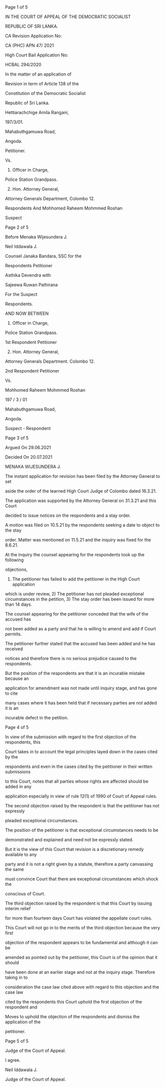 Page 1 of 5

IN THE COURT OF APPEAL OF THE DEMOCRATIC SOCIALIST

REPUBLIC OF SRI LANKA.

CA Revision Application No:

CA (PHC) APN 47/ 2021

High Court Bail Application No:

HCBAL 294/2020

In the matter of an application of

Revision in term of Article 138 of the

Constitution of the Democratic Socialist

Republic of Sri Lanka.

Hettiarachchige Amila Rangani,

197/3/01.

Mahabuthgamuwa Road,

Angoda.

Petitioner.

Vs.

1. Officer in Charge,

Police Station Grandpass.

2. Hon. Attorney General,

Attorney Generals Department, Colombo 12.

Respondents And Mohhomed Raheem Mohmmed Roshan

Suspect

Page 2 of 5

Before Menaka Wijesundera J.

Neil Iddawala J.

Counsel Janaka Bandara, SSC for the

Respondents Petitioner

Asthika Devendra with

Sajeewa Ruwan Pathirana

For the Suspect

Respondents.

AND NOW BETWEEN

1. Officer in Charge,

Police Station Grandpass.

1st Respondent Petitioner

2. Hon. Attorney General,

Attorney Generals Department. Colombo 12.

2nd Respondent Petitioner

Vs.

Mohhomed Raheem Mohmmed Roshan

197 / 3 / 01

Mahabuthgamuwa Road,

Angoda.

Suspect - Respondent

Page 3 of 5

Argued On 29.06.2021

Decided On 20.07.2021

MENAKA WIJESUNDERA J.

The instant application for revision has been filed by the Attorney General to set

aside the order of the learned High Court Judge of Colombo dated 16.3.21.

The application was supported by the Attorney General on 31.3.21 and this Court

decided to issue notices on the respondents and a stay order.

A motion was filed on 10.5.21 by the respondents seeking a date to object to the stay

order. Matter was mentioned on 11.5.21 and the inquiry was fixed for the 8.6.21.

At the inquiry the counsel appearing for the respondents took up the following

objections,

1) The petitioner has failed to add the petitioner in the High Court application

which is under review, 2) The petitioner has not pleaded exceptional circumstances in the petition, 3) The stay order has been issued for more than 14 days.

The counsel appearing for the petitioner conceded that the wife of the accused has

not been added as a party and that he is willing to amend and add if Court permits.

The petitioner further stated that the accused has been added and he has received

notices and therefore there is no serious prejudice caused to the respondents.

But the position of the respondents are that it is an incurable mistake because an

application for amendment was not made until inquiry stage, and has gone to cite

many cases where it has been held that if necessary parties are not added it is an

incurable defect in the petition.

Page 4 of 5

In view of the submission with regard to the first objection of the respondents, this

Court takes in to account the legal principles layed down in the cases cited by the

respondents and even in the cases cited by the petitioner in their written submissions

to this Court, notes that all parties whose rights are affected should be added in any

application especially in view of rule 12(1) of 1990 of Court of Appeal rules.

The second objection raised by the respondent is that the petitioner has not expressly

pleaded exceptional circumstances.

The position of the petitioner is that exceptional circumstances needs to be

demonstrated and explained and need not be expressly stated.

But it is the view of this Court that revision is a discretionary remedy available to any

party and it is not a right given by a statute, therefore a party canvassing the same

must convince Court that there are exceptional circumstances which shock the

conscious of Court.

The third objection raised by the respondent is that this Court by issuing interim relief

for more than fourteen days Court has violated the appellate court rules.

This Court will not go in to the merits of the third objection because the very first

objection of the respondent appears to be fundamental and although it can be

amended as pointed out by the petitioner, this Court is of the opinion that it should

have been done at an earlier stage and not at the inquiry stage. Therefore taking in to

consideration the case law cited above with regard to this objection and the case law

cited by the respondents this Court uphold the first objection of the respondent and

Moves to uphold the objection of the respondents and dismiss the application of the

petitioner.

Page 5 of 5

Judge of the Court of Appeal.

I agree.

Neil Iddawala J.

Judge of the Court of Appeal.